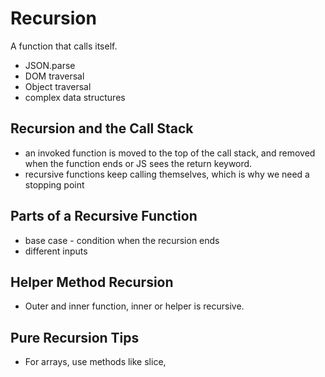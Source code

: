 # Recursion #
A function that calls itself.
* JSON.parse
* DOM traversal
* Object traversal
* complex data structures

## Recursion and the Call Stack ##
* an invoked function is moved to the top of the call stack, and removed when the function ends or JS sees the return keyword.
* recursive functions keep calling themselves, which is why we need a stopping point

## Parts of a Recursive Function ##
* base case - condition when the recursion ends
* different inputs

## Helper Method Recursion ##
* Outer and inner function, inner or helper is recursive.

## Pure Recursion Tips ##
* For arrays, use methods like slice,